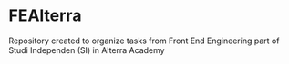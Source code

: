 # FEAlterra
Repository created to organize tasks from Front End Engineering part of Studi Independen (SI) in Alterra Academy
